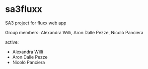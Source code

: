 # sa3fluxx
SA3 project for fluxx web app

Group members:
Alexandra Willi, Aron Dalle Pezze, Nicolò Panciera

active:
- Alexandra Willi
- Aron Dalle Pezze
- Nicolò Panciera
